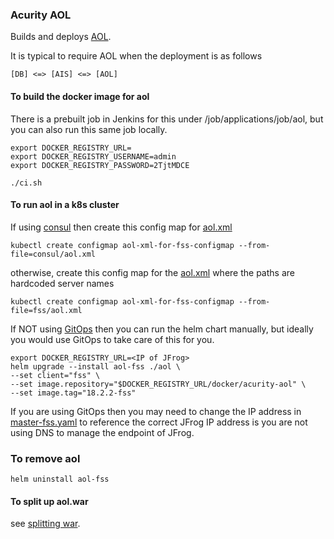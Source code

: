 ### Acurity AOL
Builds and deploys [AOL](https://www.iress.com/software/superannuation/acurity-online/).

It is typical to require AOL when the deployment is as follows
```
[DB] <=> [AIS] <=> [AOL]
```

#### To build the docker image for aol
There is a prebuilt job in Jenkins for this under <Jenkins Url>/job/applications/job/aol, 
but you can also run this same job locally.
```
export DOCKER_REGISTRY_URL=
export DOCKER_REGISTRY_USERNAME=admin
export DOCKER_REGISTRY_PASSWORD=2TjtMDCE

./ci.sh
```

#### To run aol in a k8s cluster
If using [consul](../../../infrastructure/consul/README.md) then create this config map for [aol.xml](consul/aol.xml)
```
kubectl create configmap aol-xml-for-fss-configmap --from-file=consul/aol.xml
```
otherwise, create this config map for the [aol.xml](fss/aol.xml) where the paths are hardcoded server names
```
kubectl create configmap aol-xml-for-fss-configmap --from-file=fss/aol.xml
```

If NOT using [GitOps](../../../infrastructure/gitops/README.md) then you can run the helm chart manually, but ideally you would use GitOps to take care of this for you.
```
export DOCKER_REGISTRY_URL=<IP of JFrog>
helm upgrade --install aol-fss ./aol \
--set client="fss" \
--set image.repository="$DOCKER_REGISTRY_URL/docker/acurity-aol" \
--set image.tag="18.2.2-fss"
```

If you are using GitOps then you may need to change the IP address in [master-fss.yaml](deployments/master-fss.yaml) to reference the correct JFrog IP address is you are not using DNS to manage the endpoint of JFrog.

### To remove aol
```
helm uninstall aol-fss
```

#### To split up aol.war
see [splitting war](war/README.md).